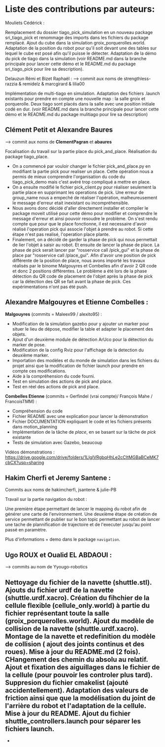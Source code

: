 # Liste des contributions par auteurs:

Mouliets Cédérick : 

Remplacement du dossier tiago_pick_simulation en un nouveau package sri_tiago_pick et renommage des imports dans les fichiers du package remplacé. Ajout du cube dans la simulation groix_porquerolles.world. Adaptation de la position du robot pour qu'il soit devant une des tables sur lequel le cube est posé afin qu'il puisse le détecter. Adaptation de la démo du pick de tiago dans la simulation (voir README.md dans la branche principale pour lancer cette démo et le README.md du package sri_tiago_pick pour lire sa description).


Delauzun Rémi et Bizet Raphaël :
--> commit aux noms de strengthless-razzia & remidelz & marcgirard & lilia00

Implémentation de multi-tiago en simulation. Adaptation des fichiers .launch existants pour prendre en compte une nouvelle map : la salle groix et porquerolle. Deux tiago sont placés dans la salle avec une position initiale codé en dur. (voir README.md dans la branche principale pour lancer cette démo et le README.md du package mulitiago pour lire sa description)

## Clément Petit et Alexandre Baures
--> commit aux noms de **ClementPagran** et **abaures**

Focalisation du travail sur la partie place du pick_and_place. Réalisation du package tiago_place.
- On a commencé par vouloir changer le fichier pick_and_place.py en modifiant la partie pick pour realiser un place. Cette opération nous a permis de mieux comprendre l'organisation du code du tiago_pick_demo mais c'est avéré trop compliqué a mettre en place. 
- On a ensuite modifié le fichier pick_client.py pour réaliser seulement la partie place en supprimant les operations de pick. Une erreur de group_name nous a empeché de réaliser l'opération, malheureusement le message d'erreur etait inexistant ou incompréhensible. 
- Nous avons donc décidé d'aller directement installer et compiler le package moveit utilisé pour cette démo pour modifier et comprendre le message d'erreur et ainsi pouvoir resoudre le problème.
On s'est rendu compte que pour que le place fonctionne, il est necessaire d'avoir réalisé l'operation pick qui associe l'objet à prendre au robot. Si cette étape n'est pas realisé, l'operation place plante.
- Finalement, on a décidé de garder la phase de pick qui nous permettait de lier l'objet à saisir au robot. Et ensuite de lancer la phase de place. La phase de pick serait lancer par "rosservice call /pick_gui" et la phase de place par "rosservice call /place_gui". Afin d'avoir une position de pick différente de la position de place, nous avons importé les travaux réalisés par le binome Malgouyres et Combelles afin d'avoir 2 QR code et donc 2 positions différentes. Le problème a été lors de la phase détection du QR code de placement de l'objet après la phase de pick car la détection des QR se fait avant la phase de pick.
Ces expérimentations n'ont pas été push. 

## Alexandre Malgouyres et Etienne Combelles :
**Malgouyres** (commits = Maleex99 / alexito95) :   
- Modification de la simulation gazebo pour y ajouter un marker pour situer le lieu de dépose, modifier la table et adapter le placement des objets.
- Ajout d'un deuxième module de détection ArUco pour la détection du marker de pose.
- Modification de la config Rviz pour l'affichage de la detection du deuxième marker.
- Importation des modèles et du monde de simulation dans les fichiers du projet ainsi que la modification de fichier launch pour prendre en compte ces modifications.
- Aide à la compréhension du code fourni.
- Test en simulation des actions de pick and place.
- Test en réel des actions de pick and place.

**Combelles Etienne** (commits = Gerfindel (vrai compte)/ François Mahe / FrancoisTMM) :   
- Compréhension du code
- Fichier README avec une explication pour lancer la démonstration
- Fichier DOCUMENTATION expliquant le code et les fichiers présents dans motion_planning
- Implémentation de la tâche de *place*, en se basant sur la tâche de *pick* existante
- Tests de simulation avec Gazebo, beaucoup
  

Vidéos démonstrations : https://drive.google.com/drive/folders/1LlgIVRgbqHhLe2cCItMGBaBCeMK7cbCX?usp=sharing


## Hakim Cherfi et Jeremy Santene :

 Commits aux noms de hakimcherfi, jsantene & julie-PB

 Travail sur la partie navigation du robot :

 Une première étape permettant de lancer le mapping du robot afin de générer une carte de l'environnement.
 Une deuxième étape de création de service permettant de publier sur le bon topic permettant au robot de lancer une tache de plannification de trajectoire et de l'executer jusqu'au point passé en paramètre.

 Plus d'informations + demo dans le package ```navigation```.


## Ugo ROUX et Oualid EL ABDAOUI :
--> commits au nom de Yyougo-robotics

 Nettoyage du fichier de la navette (shuttle.stl). Ajouts du fichier urdf de la navette (shuttle.urdf.xacro). Création du fihchier de la cellule flexible (cellule_only.world) à partie du fichier représentant toute la salle (groix_porquerolles.world). Ajout du modèle de collision de la navette (shuttle.urdf.xacro). Montage de la navette et redefinition du modèle de collision ( ajout des joints continus et des roues). Mise à jour du README.md (2 fois). CHangement des chemin du absolu au relatif. Ajout et fixation des aiguillages dans le fichier de la cellule (pour pouvoir les controler plus tard). Suppresion du fichier cmakelist (ajouté accidentellement). Adaptation des valeurs de friction ainsi que que la modélisation du joint de l'arrière du robot et l'adaptation de la cellule. Mise à jour du README. Ajout du fichier shuttle_controllers.launch pour séparer les fichiers launch. 
-
-

